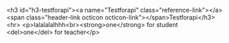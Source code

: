 &lt;h3 id="h3-testforapi"&gt;&lt;a name="Testforapi" class="reference-link"&gt;&lt;/a&gt;&lt;span class="header-link octicon octicon-link"&gt;&lt;/span&gt;Testforapi&lt;/h3&gt;&lt;hr&gt;
&lt;p&gt;lalalalalhhh&lt;br&gt;&lt;strong&gt;one&lt;/strong&gt; for student &lt;del&gt;one&lt;/del&gt; for teacher&lt;/p&gt;
